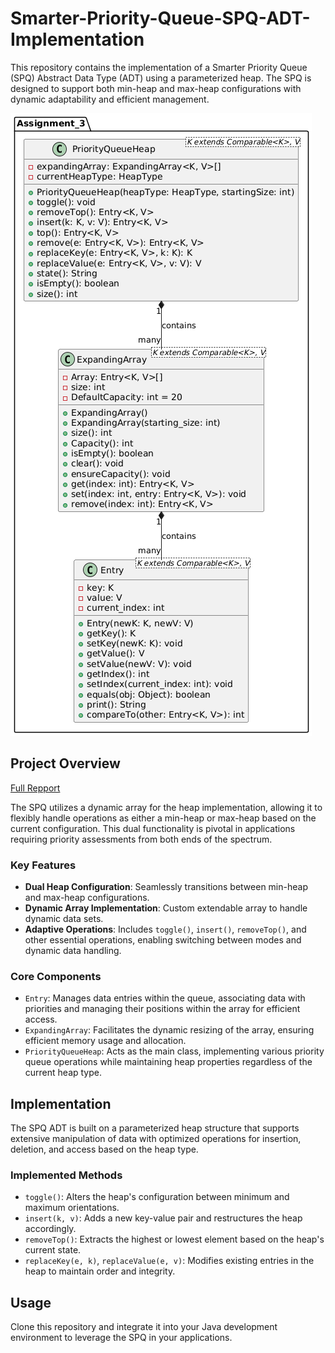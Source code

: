 # Smarter-Priority-Queue-SPQ-ADT-Implementation

This repository contains the implementation of a Smarter Priority Queue (SPQ) Abstract Data Type (ADT) using a parameterized heap. The SPQ is designed to support both min-heap and max-heap configurations with dynamic adaptability and efficient management.

![UML Diagram](https://github.com/Silent0Wings/Smarter-Priority-Queue-SPQ-ADT-Implementation/blob/ac0fec116405b1a92af00ff598ba523c32663dd0/SPQ/UML.png)
## Project Overview

[Full Repport](https://github.com/Silent0Wings/Smarter-Priority-Queue-SPQ-ADT-Implementation/blob/76dbf379da75d90ef30f2a23b8c6566740bf3dc8/Github.pdf)

The SPQ utilizes a dynamic array for the heap implementation, allowing it to flexibly handle operations as either a min-heap or max-heap based on the current configuration. This dual functionality is pivotal in applications requiring priority assessments from both ends of the spectrum.

### Key Features

- **Dual Heap Configuration**: Seamlessly transitions between min-heap and max-heap configurations.
- **Dynamic Array Implementation**: Custom extendable array to handle dynamic data sets.
- **Adaptive Operations**: Includes `toggle()`, `insert()`, `removeTop()`, and other essential operations, enabling switching between modes and dynamic data handling.

### Core Components

- `Entry`: Manages data entries within the queue, associating data with priorities and managing their positions within the array for efficient access.
- `ExpandingArray`: Facilitates the dynamic resizing of the array, ensuring efficient memory usage and allocation.
- `PriorityQueueHeap`: Acts as the main class, implementing various priority queue operations while maintaining heap properties regardless of the current heap type.

## Implementation

The SPQ ADT is built on a parameterized heap structure that supports extensive manipulation of data with optimized operations for insertion, deletion, and access based on the heap type.

### Implemented Methods

- `toggle()`: Alters the heap's configuration between minimum and maximum orientations.
- `insert(k, v)`: Adds a new key-value pair and restructures the heap accordingly.
- `removeTop()`: Extracts the highest or lowest element based on the heap's current state.
- `replaceKey(e, k)`, `replaceValue(e, v)`: Modifies existing entries in the heap to maintain order and integrity.

## Usage

Clone this repository and integrate it into your Java development environment to leverage the SPQ in your applications.
